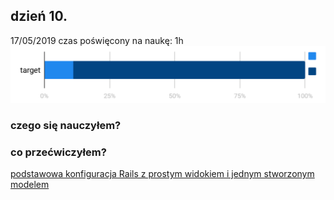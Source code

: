 ## dzień 10.
17/05/2019
czas poświęcony na naukę: 1h
![my target](https://github.com/ImIFilm/90_day_skills_upgrade_challenge/blob/master/2019_05_17/target1.PNG)

### czego się nauczyłem?



### co przećwiczyłem?
[podstawowa konfiguracja Rails z prostym widokiem i jednym stworzonym modelem](https://github.com/ImIFilm/90_day_skills_upgrade_challenge/blob/master/2019_05_16/kursy)